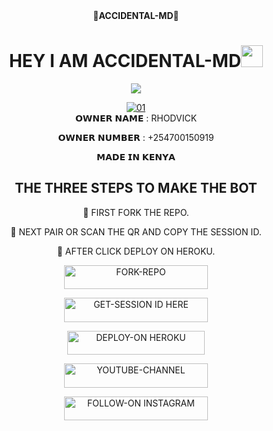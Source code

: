 


                     
                      
   <div align="center">
 👑<b>ACCIDENTAL-MD</b>👑</b>
	   
 
  
  
  <div align="center">
	  
</p>
</a>
<h1 align="center"><b>HEY I AM ACCIDENTAL-MD</b><img src="https://media.giphy.com/media/hvRJCLFzcasrR4ia7z/giphy.gif" width="35"></h1>


<p align="center">
  <a href="https://github.com/DenverCoder1/readme-typing-svg"><img src="https://readme-typing-svg.herokuapp.com?font=Time+New+Roman&color=cyan&size=25&center=true&vCenter=true&width=600&height=100&lines=Assalamu+O+Alaikum+Warahmatullah..&hearts;++;Self-taught+Back-End+Developer,;Always+creating+best+bots,;My+Hobby+Is+to+deploy+WhatsApp+bots,;Active+Hacker/Ready+to+hack+any+thing,;Love+to+learn+new+stuffs..<3"></a>
</p>

  <a href="https://ibb.co/N6NMDtn"><img src="https://telegra.ph/file/25b60ba1474cffb21969c.jpg" alt="01" border="0" /></a>                     
  𝗢𝗪𝗡𝗘𝗥 𝗡𝗔𝗠𝗘 : RHODVICK 
                       
 𝗢𝗪𝗡𝗘𝗥 𝗡𝗨𝗠𝗕𝗘𝗥 : +254700150919
                       
  𝗠𝗔𝗗𝗘 𝗜𝗡 𝗞𝗘𝗡𝗬𝗔 
  
## THE THREE STEPS TO MAKE THE BOT
	
📌 FIRST FORK THE REPO. 

📌 NEXT PAIR OR SCAN THE QR AND COPY THE SESSION ID.

📌 AFTER CLICK DEPLOY ON HEROKU. 

<a href="https://www.github.com/Rhodvick/accidental-md/fork"><img title="FORK-REPO" src="https://img.shields.io/badge/FORK-REPO-h?color=green&style=for-the-badge&logo=kenya" width="230" height="38.45"/></a></p>

  <a href="https://mbuvi-pair-code-w3re.onrender.com/pair"><img title="GET-SESSION ID HERE" src="https://img.shields.io/badge/GET-SESSION ID HERE-h?color=green&style=for-the-badge&logo=kenya" width="230" height="38.45"/></a></p>
 <a href="https://dashboard.heroku.com/new?template=https://github.com/Rhodvick/accidental-md"><img title="DEPLOY-ON HEROKU" src="https://img.shields.io/badge/DEPLOY-ON HEROKU-h?color=purple&style=for-the-badge&logo=heroku" width="220" height="38.45"/></a></p>
  <a href="https://www.youtube.com/@Rhodvick"><img title="YOUTUBE-CHANNEL" src="https://img.shields.io/badge/YOUTUBE-CHANNEL-h?color=red&style=for-the-badge&logo=kenya" width="230" height="38.45"/></a></p>
    <a href="https://www.instagram.com/rhodvick_jr"><img title="FOLLOW-ON INSTAGRAM" src="https://img.shields.io/badge/FOLLOW-ON INSTAGRAM-h?color=purple&style=for-the-badge&logo=kenya" width="230" height="38.45"/></a></p>

